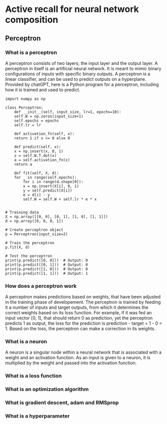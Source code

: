 # Active recall for neural network composition

## Perceptron

### What is a perceptron
A perceptron consists of two layers; the input layer and the output layer. A perceptron in itself is an artificial neural network. It is meant to mimic binary configurations of inputs with specific binary outputs. A perceptron is a linear classifier, and can be used to predict outputs on a hyperplane. Provided by chatGPT, here is a Python program for a perceptron, including how it is trained and used to predict.

	import numpy as np

	class Perceptron:
	    def __init__(self, input_size, lr=1, epochs=10):
		self.W = np.zeros(input_size+1)
		self.epochs = epochs
		self.lr = lr
	    
	    def activation_fn(self, x):
		return 1 if x >= 0 else 0
	    
	    def predict(self, x):
		x = np.insert(x, 0, 1)
		z = self.W.T.dot(x)
		a = self.activation_fn(z)
		return a
	    
	    def fit(self, X, d):
		for _ in range(self.epochs):
		    for i in range(d.shape[0]):
			x = np.insert(X[i], 0, 1)
			y = self.predict(X[i])
			e = d[i] - y
			self.W = self.W + self.lr * e * x


	# Training data
	X = np.array([[0, 0], [0, 1], [1, 0], [1, 1]])
	d = np.array([0, 0, 0, 1])

	# Create perceptron object
	p = Perceptron(input_size=2)

	# Train the perceptron
	p.fit(X, d)

	# Test the perceptron
	print(p.predict([0, 0]))  # Output: 0
	print(p.predict([0, 1]))  # Output: 0
	print(p.predict([1, 0]))  # Output: 0
	print(p.predict([1, 1]))  # Output: 1


### How does a perceptron work
A perceptron makes predictions based on weights, that have been adjusted in the training phase of developement. The perceptron is trained by feeding it a number of inputs and target outputs, from which it determines the correct weights based on its loss function. For example, if it was fed an input vector [0, 1], that should return 0 as prediction, yet the perceptron predicts 1 as output, the loss for the prediction is prediction - target = 1 - 0 = 1. Based on the loss, the perceptron can make a correction in its weights. 

### What is a neuron
A neuron is a singular node within a neural network that is associated with a weight and an activation function. As an input is given to a neuron, it is multiplied by the weight and passed into the activation function.

### What is a loss function

### What is an optimization algorithm

### What is gradient descent, adam and RMSprop

### What is a hyperparameter 

